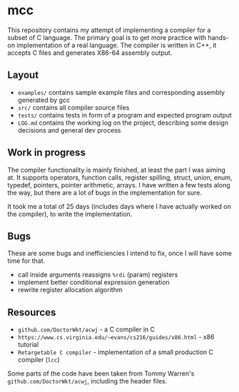 # mcc

This repository contains my attempt of implementing
a compiler for a subset of C language. The primary goal is to get
more practice with hands-on implementation of a real language. 
The compiler is written in C++, it accepts C files and generates X86-64 assembly output.

## Layout

- `examples/` contains sample example files and corresponding assembly generated by gcc
- `src/` contains all compiler source files
- `tests/` contains tests in form of a program and expected program output
- `LOG.md` contains the working log on the project, describing some design decisions and general dev process

## Work in progress

The compiler functionality is mainly finished, at least the part I was aiming at.
It supports operators, function calls, register spilling, struct, union, enum, typedef,
pointers, pointer arithmetic, arrays. I have written a few tests along the way,
but there are a lot of bugs in the implementation for sure.

It took me a total of 25 days (includes days where I have actually worked on the compiler),
to write the implementation.

## Bugs

These are some bugs and inefficiencies I intend to fix, once I will have
some time for that.

- call inside arguments reassigns `%rdi` (param) registers
- implement better conditional expression generation
- rewrite register allocation algorithm

## Resources

- `github.com/DoctorWkt/acwj` - a C compiler in C
- `https://www.cs.virginia.edu/~evans/cs216/guides/x86.html` - x86 tutorial
- `Retargetable C compiler` - implementation of a small production C compiler (`lcc`)

Some parts of the code have been taken from Tommy Warren's `github.com/DoctorWkt/acwj`, including the header files. 